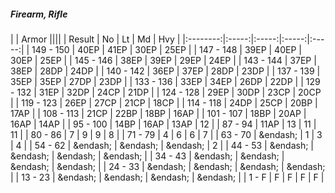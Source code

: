 ##### Firearm, Rifle

|      | Armor ||||
| Result | No | Lt | Md | Hvy |
|:--------:|:-----:|:-----:|:-----:|:-----:|
| 149 - 150 | 40EP | 41EP | 30EP | 25EP |
| 147 - 148 | 39EP | 40EP | 30EP | 25EP |
| 145 - 146 | 38EP | 39EP | 29EP | 24EP |
| 143 - 144 | 37EP | 38EP | 28DP | 24DP |
| 140 - 142 | 36EP | 37EP | 28DP | 23DP |
| 137 - 139 | 35EP | 35EP | 27DP | 23DP |
| 133 - 136 | 33EP | 34EP | 26DP | 22DP |
| 129 - 132 | 31EP | 32DP | 24CP | 21DP |
| 124 - 128 | 29EP | 30DP | 23CP | 20CP |
| 119 - 123 | 26EP | 27CP | 21CP | 18CP |
| 114 - 118 | 24DP | 25CP | 20BP | 17AP |
| 108 - 113 | 21CP | 22BP | 18BP | 16AP |
| 101 - 107 | 18BP | 20AP | 16AP | 14AP |
| 95 - 100 | 14BP | 16AP | 13AP | 12 |
| 87 - 94 | 11AP | 13 | 11 | 11 |
| 80 - 86 | 7 | 9 | 9 | 8 |
| 71 - 79 | 4 | 6 | 6 | 7 |
| 63 - 70 | &endash;  | 1 | 3 | 4 |
| 54 - 62 | &endash;  | &endash;  | &endash;  | 2 |
| 44 - 53 | &endash;  | &endash;  | &endash;  | &endash;  |
| 34 - 43 | &endash;  | &endash;  | &endash;  | &endash;  |
| 24 - 33 | &endash;  | &endash;  | &endash;  | &endash;  |
| 13 - 23 | &endash;  | &endash;  | &endash;  | &endash;  |
| 1 - F | F | F | F | F |
